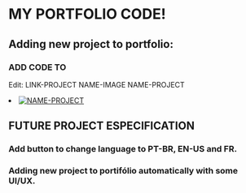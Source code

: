 # MY PORTFOLIO CODE!
## Adding new project to portfolio:

### ADD CODE TO <div id="gallery01" class="style1 gallery">

Edit:
  LINK-PROJECT
  NAME-IMAGE
  NAME-PROJECT

<li><a href="LINK-PROJECT" target="_blank" class="thumbnail"
                                    data-lightbox-ignore="1"><span class="frame"><img
                                            src="assets/images/gallery01/NAME-IMAGE.png"
                                            alt="NAME-PROJECT" /></span></a></li>
  
## FUTURE PROJECT ESPECIFICATION
  
### Add button to change language to PT-BR, EN-US and FR.
### Adding new project to portifólio automatically with some UI/UX.

